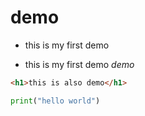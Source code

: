 # demo
- this is my first demo
+  this is my first demo 
*demo*
```html
<h1>this is also demo</h1> 
```
```python
print("hello world")
```
